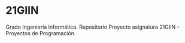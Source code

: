 # 21GIIN
Grado Ingeniería Informática. Repositorio Proyecto asignatura 21GIIN - Proyectos de Programación. 
